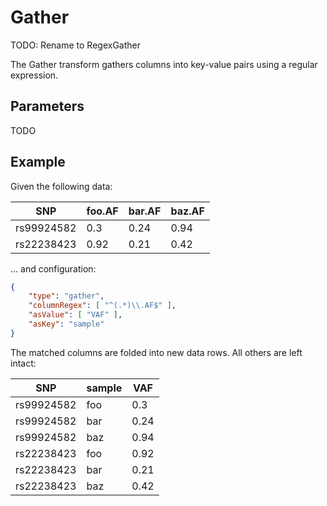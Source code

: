 # Gather

TODO: Rename to RegexGather

The Gather transform gathers columns into key-value pairs using a regular expression.

## Parameters

TODO

## Example

Given the following data:

| SNP        | foo.AF | bar.AF | baz.AF |
| ---------- | ------ | ------ | ------ |
| rs99924582 | 0.3    | 0.24   | 0.94   |
| rs22238423 | 0.92   | 0.21   | 0.42   |

... and configuration:

```json
{
    "type": "gather",
    "columnRegex": [ "^(.*)\\.AF$" ],
    "asValue": [ "VAF" ],
    "asKey": "sample"
}
```

The matched columns are folded into new data rows. All others are left intact:

| SNP        | sample | VAF  |
| ---------- | ------ | ---- |
| rs99924582 | foo    | 0.3  |
| rs99924582 | bar    | 0.24 |
| rs99924582 | baz    | 0.94 |
| rs22238423 | foo    | 0.92 |
| rs22238423 | bar    | 0.21 |
| rs22238423 | baz    | 0.42 |
